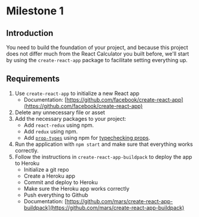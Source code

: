 # Milestone 1

## Introduction
You need to build the foundation of your project, and because this project does not differ much from the React Calculator you built before, we'll start by using the `create-react-app` package to facilitate setting everything up.

## Requirements

1. Use `create-react-app` to initialize a new React app
    - Documentation: [https://github.com/facebook/create-react-app](https://github.com/facebook/create-react-app)
2. Delete any unnecessary file or asset
3. Add the necessary packages to your project:
    - Add `react-redux` using npm.
    - Add `redux` using npm.
    - Add [`prop-types`](https://www.npmjs.com/package/prop-types) using npm for [typechecking props](https://reactjs.org/docs/typechecking-with-proptypes.html).
4. Run the application with `npm start` and make sure that everything works correctly.
5. Follow the instructions in `create-react-app-buildpack` to deploy the app to Heroku
    - Initialize a git repo
    - Create a Heroku app
    - Commit and deploy to Heroku
    - Make sure the Heroku app works correctly
    - Push everything to Github
    - Documentation: [https://github.com/mars/create-react-app-buildpack](https://github.com/mars/create-react-app-buildpack)
